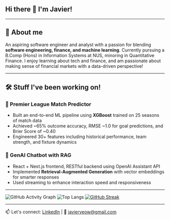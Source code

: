 ## Hi there 👋 I'm Javier!
---
## 🚀 About me
An aspiring software engineer and analyst with a passion for blending **software engineering, finance, and machine learning**. Currently pursuing a B.Comp (Hons) in Information Systems at NUS, minoring in Quantitative Finance. I enjoy learning about tech and finance, and am passionate about making sense of financial markets with a data-driven perspective!

---
## 🛠 Stuff I've been working on!

### 🔢 Premier League Match Predictor
- Built an end-to-end ML pipeline using **XGBoost** trained on 25 seasons of match data  
- Achieved ~65% outcome accuracy, RMSE ~1.0 for goal predictions, and Brier Score of ~0.40  
- Engineered 30+ features including historical performance, team strength, and fixture dynamics  

### 🧠 GenAI Chatbot with RAG
- React + Next.js frontend, RESTful backend using OpenAI Assistant API  
- Implemented **Retrieval-Augmented Generation** with vector embeddings for smarter responses  
- Used streaming to enhance interaction speed and responsiveness
  
---
![GitHub Activity Graph](https://github-readme-activity-graph.vercel.app/graph?username=javieryeow&theme=react-dark)
![Top Langs](https://github-readme-stats.vercel.app/api/top-langs/?username=javieryeow&layout=compact&theme=tokyonight)
[![GitHub Streak](https://streak-stats.demolab.com?user=javieryeow&theme=tokyonight)](https://git.io/streak-stats)

---
📫 Let's connect: [LinkedIn](https://linkedin.com/in/javieryeow) | 📩 javieryeow@gmail.com










<!--
**javieryeow/javieryeow** is a ✨ _special_ ✨ repository because its `README.md` (this file) appears on your GitHub profile.

Here are some ideas to get you started:

- 🔭 I’m currently working on ...
- 🌱 I’m currently learning ...
- 👯 I’m looking to collaborate on ...
- 🤔 I’m looking for help with ...
- 💬 Ask me about ...
- 📫 How to reach me: ...
- 😄 Pronouns: ...
- ⚡ Fun fact: ...
-->

